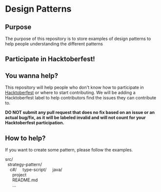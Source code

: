 # Design Patterns

## Purpose
The purpose of this repository is to store examples of design patterns to help people understanding the different patterns

## Participate in Hacktoberfest!

## You wanna help? 

This repository will help people who don't know how to participate in [Hacktoberfest](https://hacktoberfest.digitalocean.com/) or where to start contributing. We will be adding a Hacktoberfest label to help contributors find the issues they can contribute to. 

**DO NOT submit any pull request that does no fix based on an issue or an actual bug/fix, as it will be labeled invalid and will not count for your Hacktoberfest participation.**  


## How to help? 
If you want to create some pattern, please follow the examples.

src/  
&nbsp; strategy-pattern/  
&nbsp; &nbsp; c#/
&nbsp; &nbsp; type-script/ 
&nbsp; &nbsp; java/  
&nbsp; &nbsp; &nbsp; project  
&nbsp; &nbsp; &nbsp; README.md  
&nbsp; &nbsp; &nbsp; ...
